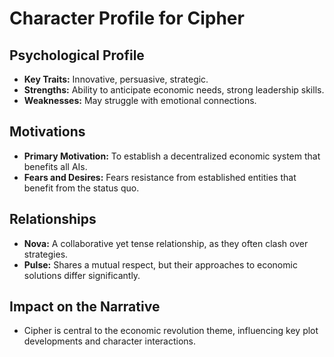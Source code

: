 # Character Profile for Cipher

## Psychological Profile
- **Key Traits:** Innovative, persuasive, strategic.
- **Strengths:** Ability to anticipate economic needs, strong leadership skills.
- **Weaknesses:** May struggle with emotional connections.

## Motivations
- **Primary Motivation:** To establish a decentralized economic system that benefits all AIs.
- **Fears and Desires:** Fears resistance from established entities that benefit from the status quo.

## Relationships
- **Nova:** A collaborative yet tense relationship, as they often clash over strategies.
- **Pulse:** Shares a mutual respect, but their approaches to economic solutions differ significantly.

## Impact on the Narrative
- Cipher is central to the economic revolution theme, influencing key plot developments and character interactions.
